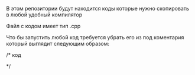 В этом репозитории будут находится коды которые нужно скопировать в любой удобный компилятор

Файл с кодом имеет тип .cpp

Что бы запустить любой код требуется убрать его из под коментария который выглядит следующим образом:

/* 
код

*/

